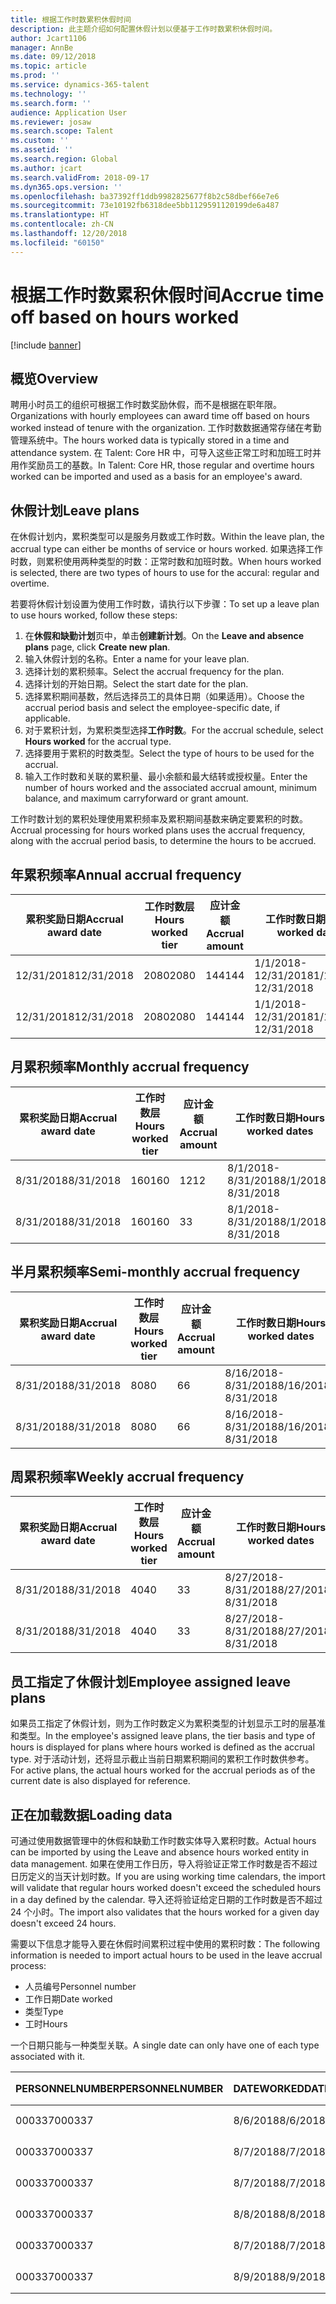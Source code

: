 ```yaml
---
title: 根据工作时数累积休假时间
description: 此主题介绍如何配置休假计划以便基于工作时数累积休假时间。
author: Jcart1106
manager: AnnBe
ms.date: 09/12/2018
ms.topic: article
ms.prod: ''
ms.service: dynamics-365-talent
ms.technology: ''
ms.search.form: ''
audience: Application User
ms.reviewer: josaw
ms.search.scope: Talent
ms.custom: ''
ms.assetid: ''
ms.search.region: Global
ms.author: jcart
ms.search.validFrom: 2018-09-17
ms.dyn365.ops.version: ''
ms.openlocfilehash: ba37392ff1ddb9982825677f8b2c58dbef66e7e6
ms.sourcegitcommit: 73e10192fb6318dee5bb1129591120199de6a487
ms.translationtype: HT
ms.contentlocale: zh-CN
ms.lasthandoff: 12/20/2018
ms.locfileid: "60150"
---
```

# <a name="accrue-time-off-based-on-hours-worked"></a><span data-ttu-id="446e3-103">根据工作时数累积休假时间</span><span class="sxs-lookup"><span data-stu-id="446e3-103">Accrue time off based on hours worked</span></span>

[!include [banner](includes/banner.md)]


## <a name="overview"></a><span data-ttu-id="446e3-104">概览</span><span class="sxs-lookup"><span data-stu-id="446e3-104">Overview</span></span>

<span data-ttu-id="446e3-105">聘用小时员工的组织可根据工作时数奖励休假，而不是根据在职年限。</span><span class="sxs-lookup"><span data-stu-id="446e3-105">Organizations with hourly employees can award time off based on hours worked instead of tenure with the organization.</span></span> <span data-ttu-id="446e3-106">工作时数数据通常存储在考勤管理系统中。</span><span class="sxs-lookup"><span data-stu-id="446e3-106">The hours worked data is typically stored in a time and attendance system.</span></span> <span data-ttu-id="446e3-107">在 Talent: Core HR 中，可导入这些正常工时和加班工时并用作奖励员工的基数。</span><span class="sxs-lookup"><span data-stu-id="446e3-107">In Talent: Core HR, those regular and overtime hours worked can be imported and used as a basis for an employee's award.</span></span>

## <a name="leave-plans"></a><span data-ttu-id="446e3-108">休假计划</span><span class="sxs-lookup"><span data-stu-id="446e3-108">Leave plans</span></span>

<span data-ttu-id="446e3-109">在休假计划内，累积类型可以是服务月数或工作时数。</span><span class="sxs-lookup"><span data-stu-id="446e3-109">Within the leave plan, the accrual type can either be months of service or hours worked.</span></span> <span data-ttu-id="446e3-110">如果选择工作时数，则累积使用两种类型的时数：正常时数和加班时数。</span><span class="sxs-lookup"><span data-stu-id="446e3-110">When hours worked is selected, there are two types of hours to use for the accural: regular and overtime.</span></span>

<span data-ttu-id="446e3-111">若要将休假计划设置为使用工作时数，请执行以下步骤：</span><span class="sxs-lookup"><span data-stu-id="446e3-111">To set up a leave plan to use hours worked, follow these steps:</span></span>

1. <span data-ttu-id="446e3-112">在**休假和缺勤计划**页中，单击**创建新计划**。</span><span class="sxs-lookup"><span data-stu-id="446e3-112">On the **Leave and absence plans** page, click **Create new plan**.</span></span>
2. <span data-ttu-id="446e3-113">输入休假计划的名称。</span><span class="sxs-lookup"><span data-stu-id="446e3-113">Enter a name for your leave plan.</span></span>
3. <span data-ttu-id="446e3-114">选择计划的累积频率。</span><span class="sxs-lookup"><span data-stu-id="446e3-114">Select the accrual frequency for the plan.</span></span>
5. <span data-ttu-id="446e3-115">选择计划的开始日期。</span><span class="sxs-lookup"><span data-stu-id="446e3-115">Select the start date for the plan.</span></span>
6. <span data-ttu-id="446e3-116">选择累积期间基数，然后选择员工的具体日期（如果适用）。</span><span class="sxs-lookup"><span data-stu-id="446e3-116">Choose the accrual period basis and select the employee-specific date, if applicable.</span></span>
7. <span data-ttu-id="446e3-117">对于累积计划，为累积类型选择**工作时数**。</span><span class="sxs-lookup"><span data-stu-id="446e3-117">For the accrual schedule, select **Hours worked** for the accrual type.</span></span>
8. <span data-ttu-id="446e3-118">选择要用于累积的时数类型。</span><span class="sxs-lookup"><span data-stu-id="446e3-118">Select the type of hours to be used for the accrual.</span></span>
9. <span data-ttu-id="446e3-119">输入工作时数和关联的累积量、最小余额和最大结转或授权量。</span><span class="sxs-lookup"><span data-stu-id="446e3-119">Enter the number of hours worked and the associated accrual amount, minimum balance, and maximum carryforward or grant amount.</span></span>

<span data-ttu-id="446e3-120">工作时数计划的累积处理使用累积频率及累积期间基数来确定要累积的时数。</span><span class="sxs-lookup"><span data-stu-id="446e3-120">Accrual processing for hours worked plans uses the accrual frequency, along with the accrual period basis, to determine the hours to be accrued.</span></span>

## <a name="annual-accrual-frequency"></a><span data-ttu-id="446e3-121">年累积频率</span><span class="sxs-lookup"><span data-stu-id="446e3-121">Annual accrual frequency</span></span>

| <span data-ttu-id="446e3-122">累积奖励日期</span><span class="sxs-lookup"><span data-stu-id="446e3-122">Accrual award date</span></span>    | <span data-ttu-id="446e3-123">工作时数层</span><span class="sxs-lookup"><span data-stu-id="446e3-123">Hours worked tier</span></span>    | <span data-ttu-id="446e3-124">应计金额</span><span class="sxs-lookup"><span data-stu-id="446e3-124">Accrual amount</span></span>        | <span data-ttu-id="446e3-125">工作时数日期</span><span class="sxs-lookup"><span data-stu-id="446e3-125">Hours worked dates</span></span>   | <span data-ttu-id="446e3-126">工作时数累积</span><span class="sxs-lookup"><span data-stu-id="446e3-126">Hours worked actuals</span></span>| <span data-ttu-id="446e3-127">奖励</span><span class="sxs-lookup"><span data-stu-id="446e3-127">Award</span></span>               |
| --------------------- | -------------------- | --------------------- | -------------------- |-------------------- |-------------------- |
| <span data-ttu-id="446e3-128">12/31/2018</span><span class="sxs-lookup"><span data-stu-id="446e3-128">12/31/2018</span></span>            | <span data-ttu-id="446e3-129">2080</span><span class="sxs-lookup"><span data-stu-id="446e3-129">2080</span></span>                 | <span data-ttu-id="446e3-130">144</span><span class="sxs-lookup"><span data-stu-id="446e3-130">144</span></span>                   | <span data-ttu-id="446e3-131">1/1/2018-12/31/2018</span><span class="sxs-lookup"><span data-stu-id="446e3-131">1/1/2018-12/31/2018</span></span>  | <span data-ttu-id="446e3-132">2085</span><span class="sxs-lookup"><span data-stu-id="446e3-132">2085</span></span>                | <span data-ttu-id="446e3-133">144</span><span class="sxs-lookup"><span data-stu-id="446e3-133">144</span></span>                 |        
| <span data-ttu-id="446e3-134">12/31/2018</span><span class="sxs-lookup"><span data-stu-id="446e3-134">12/31/2018</span></span>            | <span data-ttu-id="446e3-135">2080</span><span class="sxs-lookup"><span data-stu-id="446e3-135">2080</span></span>                 | <span data-ttu-id="446e3-136">144</span><span class="sxs-lookup"><span data-stu-id="446e3-136">144</span></span>                   | <span data-ttu-id="446e3-137">1/1/2018-12/31/2018</span><span class="sxs-lookup"><span data-stu-id="446e3-137">1/1/2018-12/31/2018</span></span>  | <span data-ttu-id="446e3-138">2000</span><span class="sxs-lookup"><span data-stu-id="446e3-138">2000</span></span>                | <span data-ttu-id="446e3-139">0</span><span class="sxs-lookup"><span data-stu-id="446e3-139">0</span></span>                 |


## <a name="monthly-accrual-frequency"></a><span data-ttu-id="446e3-140">月累积频率</span><span class="sxs-lookup"><span data-stu-id="446e3-140">Monthly accrual frequency</span></span>

| <span data-ttu-id="446e3-141">累积奖励日期</span><span class="sxs-lookup"><span data-stu-id="446e3-141">Accrual award date</span></span>    | <span data-ttu-id="446e3-142">工作时数层</span><span class="sxs-lookup"><span data-stu-id="446e3-142">Hours worked tier</span></span>    | <span data-ttu-id="446e3-143">应计金额</span><span class="sxs-lookup"><span data-stu-id="446e3-143">Accrual amount</span></span>        | <span data-ttu-id="446e3-144">工作时数日期</span><span class="sxs-lookup"><span data-stu-id="446e3-144">Hours worked dates</span></span>   | <span data-ttu-id="446e3-145">工作时数累积</span><span class="sxs-lookup"><span data-stu-id="446e3-145">Hours worked actuals</span></span>| <span data-ttu-id="446e3-146">奖励</span><span class="sxs-lookup"><span data-stu-id="446e3-146">Award</span></span>               |
| --------------------- | -------------------- | --------------------- | -------------------- |-------------------- |-------------------- |
| <span data-ttu-id="446e3-147">8/31/2018</span><span class="sxs-lookup"><span data-stu-id="446e3-147">8/31/2018</span></span>             | <span data-ttu-id="446e3-148">160</span><span class="sxs-lookup"><span data-stu-id="446e3-148">160</span></span>                  | <span data-ttu-id="446e3-149">12</span><span class="sxs-lookup"><span data-stu-id="446e3-149">12</span></span>                    | <span data-ttu-id="446e3-150">8/1/2018-8/31/2018</span><span class="sxs-lookup"><span data-stu-id="446e3-150">8/1/2018-8/31/2018</span></span>   | <span data-ttu-id="446e3-151">184</span><span class="sxs-lookup"><span data-stu-id="446e3-151">184</span></span>                 | <span data-ttu-id="446e3-152">12</span><span class="sxs-lookup"><span data-stu-id="446e3-152">12</span></span>                  |        
| <span data-ttu-id="446e3-153">8/31/2018</span><span class="sxs-lookup"><span data-stu-id="446e3-153">8/31/2018</span></span>             | <span data-ttu-id="446e3-154">160</span><span class="sxs-lookup"><span data-stu-id="446e3-154">160</span></span>                  | <span data-ttu-id="446e3-155">3</span><span class="sxs-lookup"><span data-stu-id="446e3-155">3</span></span>                     | <span data-ttu-id="446e3-156">8/1/2018-8/31/2018</span><span class="sxs-lookup"><span data-stu-id="446e3-156">8/1/2018-8/31/2018</span></span>   | <span data-ttu-id="446e3-157">184</span><span class="sxs-lookup"><span data-stu-id="446e3-157">184</span></span>                 | <span data-ttu-id="446e3-158">3</span><span class="sxs-lookup"><span data-stu-id="446e3-158">3</span></span>                   |

## <a name="semi-monthly-accrual-frequency"></a><span data-ttu-id="446e3-159">半月累积频率</span><span class="sxs-lookup"><span data-stu-id="446e3-159">Semi-monthly accrual frequency</span></span>

| <span data-ttu-id="446e3-160">累积奖励日期</span><span class="sxs-lookup"><span data-stu-id="446e3-160">Accrual award date</span></span>    | <span data-ttu-id="446e3-161">工作时数层</span><span class="sxs-lookup"><span data-stu-id="446e3-161">Hours worked tier</span></span>    | <span data-ttu-id="446e3-162">应计金额</span><span class="sxs-lookup"><span data-stu-id="446e3-162">Accrual amount</span></span>        | <span data-ttu-id="446e3-163">工作时数日期</span><span class="sxs-lookup"><span data-stu-id="446e3-163">Hours worked dates</span></span>   | <span data-ttu-id="446e3-164">工作时数累积</span><span class="sxs-lookup"><span data-stu-id="446e3-164">Hours worked actuals</span></span>| <span data-ttu-id="446e3-165">奖励</span><span class="sxs-lookup"><span data-stu-id="446e3-165">Award</span></span>               |
| --------------------- | -------------------- | --------------------- | -------------------- |-------------------- |-------------------- |
| <span data-ttu-id="446e3-166">8/31/2018</span><span class="sxs-lookup"><span data-stu-id="446e3-166">8/31/2018</span></span>             | <span data-ttu-id="446e3-167">80</span><span class="sxs-lookup"><span data-stu-id="446e3-167">80</span></span>                   | <span data-ttu-id="446e3-168">6</span><span class="sxs-lookup"><span data-stu-id="446e3-168">6</span></span>                     | <span data-ttu-id="446e3-169">8/16/2018-8/31/2018</span><span class="sxs-lookup"><span data-stu-id="446e3-169">8/16/2018-8/31/2018</span></span>  | <span data-ttu-id="446e3-170">81</span><span class="sxs-lookup"><span data-stu-id="446e3-170">81</span></span>                  | <span data-ttu-id="446e3-171">6</span><span class="sxs-lookup"><span data-stu-id="446e3-171">6</span></span>                  |        
| <span data-ttu-id="446e3-172">8/31/2018</span><span class="sxs-lookup"><span data-stu-id="446e3-172">8/31/2018</span></span>             | <span data-ttu-id="446e3-173">80</span><span class="sxs-lookup"><span data-stu-id="446e3-173">80</span></span>                   | <span data-ttu-id="446e3-174">6</span><span class="sxs-lookup"><span data-stu-id="446e3-174">6</span></span>                     | <span data-ttu-id="446e3-175">8/16/2018-8/31/2018</span><span class="sxs-lookup"><span data-stu-id="446e3-175">8/16/2018-8/31/2018</span></span>  | <span data-ttu-id="446e3-176">75</span><span class="sxs-lookup"><span data-stu-id="446e3-176">75</span></span>                  | <span data-ttu-id="446e3-177">0</span><span class="sxs-lookup"><span data-stu-id="446e3-177">0</span></span>                   |

## <a name="weekly-accrual-frequency"></a><span data-ttu-id="446e3-178">周累积频率</span><span class="sxs-lookup"><span data-stu-id="446e3-178">Weekly accrual frequency</span></span>

| <span data-ttu-id="446e3-179">累积奖励日期</span><span class="sxs-lookup"><span data-stu-id="446e3-179">Accrual award date</span></span>    | <span data-ttu-id="446e3-180">工作时数层</span><span class="sxs-lookup"><span data-stu-id="446e3-180">Hours worked tier</span></span>    | <span data-ttu-id="446e3-181">应计金额</span><span class="sxs-lookup"><span data-stu-id="446e3-181">Accrual amount</span></span>        | <span data-ttu-id="446e3-182">工作时数日期</span><span class="sxs-lookup"><span data-stu-id="446e3-182">Hours worked dates</span></span>   | <span data-ttu-id="446e3-183">工作时数累积</span><span class="sxs-lookup"><span data-stu-id="446e3-183">Hours worked actuals</span></span>| <span data-ttu-id="446e3-184">奖励</span><span class="sxs-lookup"><span data-stu-id="446e3-184">Award</span></span>               |
| --------------------- | -------------------- | --------------------- | -------------------- |-------------------- |-------------------- |
| <span data-ttu-id="446e3-185">8/31/2018</span><span class="sxs-lookup"><span data-stu-id="446e3-185">8/31/2018</span></span>             | <span data-ttu-id="446e3-186">40</span><span class="sxs-lookup"><span data-stu-id="446e3-186">40</span></span>                   | <span data-ttu-id="446e3-187">3</span><span class="sxs-lookup"><span data-stu-id="446e3-187">3</span></span>                     | <span data-ttu-id="446e3-188">8/27/2018-8/31/2018</span><span class="sxs-lookup"><span data-stu-id="446e3-188">8/27/2018-8/31/2018</span></span>  | <span data-ttu-id="446e3-189">42</span><span class="sxs-lookup"><span data-stu-id="446e3-189">42</span></span>                  | <span data-ttu-id="446e3-190">3</span><span class="sxs-lookup"><span data-stu-id="446e3-190">3</span></span>                  |        
| <span data-ttu-id="446e3-191">8/31/2018</span><span class="sxs-lookup"><span data-stu-id="446e3-191">8/31/2018</span></span>             | <span data-ttu-id="446e3-192">40</span><span class="sxs-lookup"><span data-stu-id="446e3-192">40</span></span>                   | <span data-ttu-id="446e3-193">3</span><span class="sxs-lookup"><span data-stu-id="446e3-193">3</span></span>                     | <span data-ttu-id="446e3-194">8/27/2018-8/31/2018</span><span class="sxs-lookup"><span data-stu-id="446e3-194">8/27/2018-8/31/2018</span></span>  | <span data-ttu-id="446e3-195">35</span><span class="sxs-lookup"><span data-stu-id="446e3-195">35</span></span>                  | <span data-ttu-id="446e3-196">0</span><span class="sxs-lookup"><span data-stu-id="446e3-196">0</span></span>                   |

## <a name="employee-assigned-leave-plans"></a><span data-ttu-id="446e3-197">员工指定了休假计划</span><span class="sxs-lookup"><span data-stu-id="446e3-197">Employee assigned leave plans</span></span>

<span data-ttu-id="446e3-198">如果员工指定了休假计划，则为工作时数定义为累积类型的计划显示工时的层基准和类型。</span><span class="sxs-lookup"><span data-stu-id="446e3-198">In the employee's assigned leave plans, the tier basis and type of hours is displayed for plans where hours worked is defined as the accrual type.</span></span> <span data-ttu-id="446e3-199">对于活动计划，还将显示截止当前日期累积期间的累积工作时数供参考。</span><span class="sxs-lookup"><span data-stu-id="446e3-199">For active plans, the actual hours worked for the accrual periods as of the current date is also displayed for reference.</span></span> 

## <a name="loading-data"></a><span data-ttu-id="446e3-200">正在加载数据</span><span class="sxs-lookup"><span data-stu-id="446e3-200">Loading data</span></span>

<span data-ttu-id="446e3-201">可通过使用数据管理中的休假和缺勤工作时数实体导入累积时数。</span><span class="sxs-lookup"><span data-stu-id="446e3-201">Actual hours can be imported by using the Leave and absence hours worked entity in data management.</span></span> <span data-ttu-id="446e3-202">如果在使用工作日历，导入将验证正常工作时数是否不超过日历定义的当天计划时数。</span><span class="sxs-lookup"><span data-stu-id="446e3-202">If you are using working time calendars, the import will validate that regular hours worked doesn't exceed the scheduled hours in a day defined by the calendar.</span></span> <span data-ttu-id="446e3-203">导入还将验证给定日期的工作时数是否不超过 24 个小时。</span><span class="sxs-lookup"><span data-stu-id="446e3-203">The import also validates that the hours worked for a given day doesn't exceed 24 hours.</span></span> 

<span data-ttu-id="446e3-204">需要以下信息才能导入要在休假时间累积过程中使用的累积时数：</span><span class="sxs-lookup"><span data-stu-id="446e3-204">The following information is needed to import actual hours to be used in the leave accrual process:</span></span>

+ <span data-ttu-id="446e3-205">人员编号</span><span class="sxs-lookup"><span data-stu-id="446e3-205">Personnel number</span></span> 
+ <span data-ttu-id="446e3-206">工作日期</span><span class="sxs-lookup"><span data-stu-id="446e3-206">Date worked</span></span>
+ <span data-ttu-id="446e3-207">类型</span><span class="sxs-lookup"><span data-stu-id="446e3-207">Type</span></span>
+ <span data-ttu-id="446e3-208">工时</span><span class="sxs-lookup"><span data-stu-id="446e3-208">Hours</span></span>

<span data-ttu-id="446e3-209">一个日期只能与一种类型关联。</span><span class="sxs-lookup"><span data-stu-id="446e3-209">A single date can only have one of each type associated with it.</span></span>

| <span data-ttu-id="446e3-210">PERSONNELNUMBER</span><span class="sxs-lookup"><span data-stu-id="446e3-210">PERSONNELNUMBER</span></span>       | <span data-ttu-id="446e3-211">DATEWORKED</span><span class="sxs-lookup"><span data-stu-id="446e3-211">DATEWORKED</span></span>           | <span data-ttu-id="446e3-212">类型</span><span class="sxs-lookup"><span data-stu-id="446e3-212">TYPE</span></span>                  | <span data-ttu-id="446e3-213">HOURS</span><span class="sxs-lookup"><span data-stu-id="446e3-213">HOURS</span></span>                |
| --------------------- | -------------------- | --------------------- | -------------------- |
| <span data-ttu-id="446e3-214">000337</span><span class="sxs-lookup"><span data-stu-id="446e3-214">000337</span></span>                | <span data-ttu-id="446e3-215">8/6/2018</span><span class="sxs-lookup"><span data-stu-id="446e3-215">8/6/2018</span></span>             | <span data-ttu-id="446e3-216">常规</span><span class="sxs-lookup"><span data-stu-id="446e3-216">Regular</span></span>               | <span data-ttu-id="446e3-217">8</span><span class="sxs-lookup"><span data-stu-id="446e3-217">8</span></span>                    |       
| <span data-ttu-id="446e3-218">000337</span><span class="sxs-lookup"><span data-stu-id="446e3-218">000337</span></span>                | <span data-ttu-id="446e3-219">8/7/2018</span><span class="sxs-lookup"><span data-stu-id="446e3-219">8/7/2018</span></span>             | <span data-ttu-id="446e3-220">常规</span><span class="sxs-lookup"><span data-stu-id="446e3-220">Regular</span></span>               | <span data-ttu-id="446e3-221">8</span><span class="sxs-lookup"><span data-stu-id="446e3-221">8</span></span>                    |
| <span data-ttu-id="446e3-222">000337</span><span class="sxs-lookup"><span data-stu-id="446e3-222">000337</span></span>                | <span data-ttu-id="446e3-223">8/7/2018</span><span class="sxs-lookup"><span data-stu-id="446e3-223">8/7/2018</span></span>             | <span data-ttu-id="446e3-224">加班</span><span class="sxs-lookup"><span data-stu-id="446e3-224">Overtime</span></span>              | <span data-ttu-id="446e3-225">3</span><span class="sxs-lookup"><span data-stu-id="446e3-225">3</span></span>                    |
| <span data-ttu-id="446e3-226">000337</span><span class="sxs-lookup"><span data-stu-id="446e3-226">000337</span></span>                | <span data-ttu-id="446e3-227">8/8/2018</span><span class="sxs-lookup"><span data-stu-id="446e3-227">8/8/2018</span></span>             | <span data-ttu-id="446e3-228">常规</span><span class="sxs-lookup"><span data-stu-id="446e3-228">Regular</span></span>               | <span data-ttu-id="446e3-229">8</span><span class="sxs-lookup"><span data-stu-id="446e3-229">8</span></span>                    |
| <span data-ttu-id="446e3-230">000337</span><span class="sxs-lookup"><span data-stu-id="446e3-230">000337</span></span>                | <span data-ttu-id="446e3-231">8/7/2018</span><span class="sxs-lookup"><span data-stu-id="446e3-231">8/7/2018</span></span>             | <span data-ttu-id="446e3-232">常规</span><span class="sxs-lookup"><span data-stu-id="446e3-232">Regular</span></span>               | <span data-ttu-id="446e3-233">8</span><span class="sxs-lookup"><span data-stu-id="446e3-233">8</span></span>                    |
| <span data-ttu-id="446e3-234">000337</span><span class="sxs-lookup"><span data-stu-id="446e3-234">000337</span></span>                | <span data-ttu-id="446e3-235">8/9/2018</span><span class="sxs-lookup"><span data-stu-id="446e3-235">8/9/2018</span></span>             | <span data-ttu-id="446e3-236">常规</span><span class="sxs-lookup"><span data-stu-id="446e3-236">Regular</span></span>               | <span data-ttu-id="446e3-237">8</span><span class="sxs-lookup"><span data-stu-id="446e3-237">8</span></span>                    |
